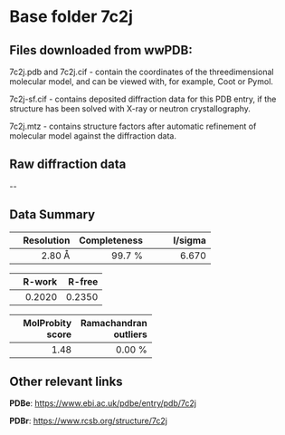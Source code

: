 # Base folder 7c2j

## Files downloaded from wwPDB:

7c2j.pdb and 7c2j.cif - contain the coordinates of the threedimensional molecular model, and can be viewed with, for example, Coot or Pymol.

7c2j-sf.cif - contains deposited diffraction data for this PDB entry, if the structure has been solved with X-ray or neutron crystallography.

7c2j.mtz - contains structure factors after automatic refinement of molecular model against the diffraction data.

## Raw diffraction data

--<br> 

## Data Summary
|   | Resolution | Completeness| I/sigma |
|---|-------------:|----------------:|--------------:|
|   |2.80 Å|99.7  %|<img width=50/>6.670|

|   | **R-work**| **R-free**   
|---|-------------:|----------------:|           
||  0.2020|  0.2350|

|   |**MolProbity<br>score**| **Ramachandran<br>outliers** 
|---|-------------:|----------------:|
||  1.48|  0.00 %|

 

 



## Other relevant links 
**PDBe**:  https://www.ebi.ac.uk/pdbe/entry/pdb/7c2j
 
**PDBr**: https://www.rcsb.org/structure/7c2j 

